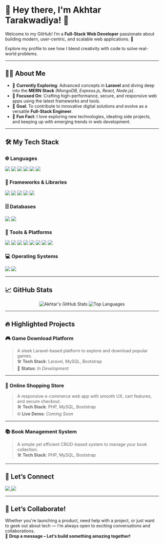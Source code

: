 # 🌟 Hey there, I'm **Akhtar Tarakwadiya**! 👋  
Welcome to my GitHub! I’m a **Full-Stack Web Developer** passionate about building modern, user-centric, and scalable web applications. 🚀  

Explore my profile to see how I blend creativity with code to solve real-world problems.  

---

## 👨‍💻 About Me

- 🚀 **Currently Exploring**: Advanced concepts in **Laravel** and diving deep into the **MERN Stack** *(MongoDB, Express.js, React, Node.js)*.  
- 💼 **Focused On**: Crafting high-performance, secure, and responsive web apps using the latest frameworks and tools.  
- 🎯 **Goal**: To contribute to innovative digital solutions and evolve as a versatile **Full-Stack Engineer**.  
- 🤖 **Fun Fact**: I love exploring new technologies, ideating side projects, and keeping up with emerging trends in web development.

---

## 🛠️ My Tech Stack

### 🌐 Languages  
<p>
  <img src="https://img.shields.io/badge/PHP-777BB4?style=for-the-badge&logo=php&logoColor=white" />
  <img src="https://img.shields.io/badge/JavaScript-F7DF1E?style=for-the-badge&logo=javascript&logoColor=black" />
  <img src="https://img.shields.io/badge/HTML5-E34F26?style=for-the-badge&logo=html5&logoColor=white" />
  <img src="https://img.shields.io/badge/CSS3-1572B6?style=for-the-badge&logo=css3&logoColor=white" />
  <img src="https://img.shields.io/badge/C++-00599C?style=for-the-badge&logo=c%2B%2B&logoColor=white" />
  <img src="https://img.shields.io/badge/Java-007396?style=for-the-badge&logo=java&logoColor=white" />
</p>

### 🚀 Frameworks & Libraries  
<p>
  <img src="https://img.shields.io/badge/Laravel-FF2D20?style=for-the-badge&logo=laravel&logoColor=white" />
  <img src="https://img.shields.io/badge/React-61DAFB?style=for-the-badge&logo=react&logoColor=black" />
  <img src="https://img.shields.io/badge/Bootstrap-7952B3?style=for-the-badge&logo=bootstrap&logoColor=white" />
  <img src="https://img.shields.io/badge/TailwindCSS-06B6D4?style=for-the-badge&logo=tailwindcss&logoColor=white" />
  <img src="https://img.shields.io/badge/jQuery-0769AD?style=for-the-badge&logo=jquery&logoColor=white" />
</p>

### 🗄️ Databases  
<p>
  <img src="https://img.shields.io/badge/MySQL-4479A1?style=for-the-badge&logo=mysql&logoColor=white" />
  <img src="https://img.shields.io/badge/MongoDB-47A248?style=for-the-badge&logo=mongodb&logoColor=white" />
</p>

### 🧰 Tools & Platforms  
<p>
  <img src="https://img.shields.io/badge/Git-F05032?style=for-the-badge&logo=git&logoColor=white" />
  <img src="https://img.shields.io/badge/Composer-885630?style=for-the-badge&logo=composer&logoColor=white" />
  <img src="https://img.shields.io/badge/VS%20Code-007ACC?style=for-the-badge&logo=visual-studio-code&logoColor=white" />
  <img src="https://img.shields.io/badge/XAMPP-FB7A24?style=for-the-badge&logo=xampp&logoColor=white" />
  <img src="https://img.shields.io/badge/Sublime_Text-FF9800?style=for-the-badge&logo=sublime-text&logoColor=white" />
  <img src="https://img.shields.io/badge/Notepad++-90E59A?style=for-the-badge&logo=notepad%2B%2B&logoColor=black" />
  <img src="https://img.shields.io/badge/NPM-CB3837?style=for-the-badge&logo=npm&logoColor=white" />
  <img src="https://img.shields.io/badge/NVM-1E8CBE?style=for-the-badge&logo=nvm&logoColor=white" />
</p>

### 💻 Operating Systems  
<p>
  <img src="https://img.shields.io/badge/Windows-0078D6?style=for-the-badge&logo=windows&logoColor=white" />
  <img src="https://img.shields.io/badge/Ubuntu-E95420?style=for-the-badge&logo=ubuntu&logoColor=white" />
</p>

---

## 📈 GitHub Stats

<p align="center">
  <img src="https://github-readme-stats.vercel.app/api?username=AkhtarTarakwadiya&show_icons=true&theme=radical" alt="Akhtar's GitHub Stats" />
  <img src="https://github-readme-stats.vercel.app/api/top-langs/?username=AkhtarTarakwadiya&layout=compact&theme=radical" alt="Top Languages" />
</p>

---

## 🔥 Highlighted Projects

### 🎮 Game Download Platform  
> A sleek Laravel-based platform to explore and download popular games.  
🛠️ **Tech Stack**: Laravel, MySQL, Bootstrap  
🚧 **Status**: _In Development_

---

### 🛒 Online Shopping Store  
> A responsive e-commerce web app with smooth UX, cart features, and secure checkout.  
🛠️ **Tech Stack**: PHP, MySQL, Bootstrap  
🌐 **Live Demo**: _Coming Soon_

---

### 📚 Book Management System  
> A simple yet efficient CRUD-based system to manage your book collection.  
🛠️ **Tech Stack**: PHP, MySQL, Bootstrap

---

## 🤝 Let’s Connect

<p>
  <a href="https://linkedin.com/in/akhtar-tarakwadiya" target="_blank">
    <img src="https://img.shields.io/badge/LinkedIn-0A66C2?style=for-the-badge&logo=linkedin&logoColor=white" />
  </a>
  <a href="mailto:akhtar47tarakwadiya@gmail.com" target="_blank">
    <img src="https://img.shields.io/badge/Gmail-D14836?style=for-the-badge&logo=gmail&logoColor=white" />
  </a>
</p>

---

## 🚀 Let’s Collaborate!

Whether you're launching a product, need help with a project, or just want to geek out about tech — I'm always open to exciting conversations and collaborations.  
💬 **Drop a message – Let’s build something amazing together!**
